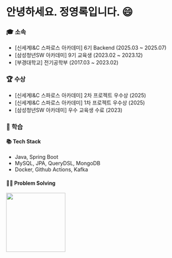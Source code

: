 <h1>안녕하세요. 정영록입니다. 😄</h1>

<h3>🎓 소속</h3>

- [신세계I&C 스파로스 아카데미] 6기 Backend (2025.03 ~ 2025.07)
- [삼성청년SW 아카데미] 9기 교육생 (2023.02 ~ 2023.12)
- [부경대학교] 전기공학부 (2017.03 ~ 2023.02)

<h3>🏆 수상</h3>

- [신세계I&C 스파로스 아카데미] 2차 프로젝트 우수상 (2025)
- [신세계I&C 스파로스 아카데미] 1차 프로젝트 우수상 (2025)
- [삼성청년SW 아카데미] 우수 교육생 수료 (2023)


<h3>📝 학습</h3>
<h4>📚 Tech Stack </h4>

- Java, Spring Boot
- MySQL, JPA, QueryDSL, MongoDB
- Docker, Github Actions, Kafka

<h4>👩‍💻 Problem Solving</h4>
<p>
  <a href="https://github.com/yryryr96/">
    <img src="http://mazassumnida.wtf/api/v2/generate_badge?boj=evan523" height="160" />
  </a> 
</p>

